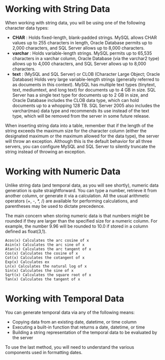 # Working with String Data

When working with string data, you will be using one of the following character data types: 

* __CHAR__ : Holds fixed-length, blank-padded strings. MySQL allows CHAR values up to 255 characters in length, Oracle Database permits up to 2,000 characters, and SQL Server allows up to 8,000 characters.  
* __varchar__ : Holds variable-length strings. MySQL permits up to 65,535 characters in a varchar column, Oracle Database (via the varchar2 type) allows up to 4,000 characters, and SQL Server allows up to 8,000 characters.  
* __text__ : (MySQL and SQL Server) or CLOB (Character Large Object; Oracle Database) Holds very large variable-length strings (generally referred to as documents in this context). MySQL has multiple text types (tinytext, text, mediumtext, and long text) for documents up to 4 GB in size. SQL Server has a single text type for documents up to 2 GB in size, and Oracle Database includes the CLOB data type, which can hold documents up to a whopping 128 TB. SQL Server 2005 also includes the varchar(max) data type and recommends its use instead of the text type, which will be removed from the server in some future release.  

When inserting string data into a table, remember that if the length of the string exceeds the maximum size for the character column (either the designated maximum or the maximum allowed for the data type), the server will throw an exception. Although this is the default behavior for all three servers, you can configure MySQL and SQL Server to silently truncate the string instead of throwing an exception.

# Working with Numeric Data

Unlike string data (and temporal data, as you will see shortly), numeric data generation is quite straightforward. You can type a number, retrieve it from another column, or generate it via a calculation. All the usual arithmetic operators (+, -, *, /) are available for performing calculations, and parentheses may be used to dictate precedence.

The main concern when storing numeric data is that numbers might be rounded if they are larger than the specified size for a numeric column. For example, the number 9.96 will be rounded to 10.0 if stored in a column defined as float(3,1).

```
Acos(x) Calculates the arc cosine of x
Asin(x) Calculates the arc sine of x
Atan(x) Calculates the arc tangent of x
Cos(x) Calculates the cosine of x
Cot(x) Calculates the cotangent of x
Exp(x) Calculates ex
Ln(x) Calculates the natural log of x
Sin(x) Calculates the sine of x
Sqrt(x) Calculates the square root of x
Tan(x) Calculates the tangent of x
```

# Working with Temporal Data

You can generate temporal data via any of the following means:

* Copying data from an existing date, datetime, or time column  
* Executing a built-in function that returns a date, datetime, or time  
* Building a string representation of the temporal data to be evaluated by the server  

To use the last method, you will need to understand the various components used in formatting dates.


















